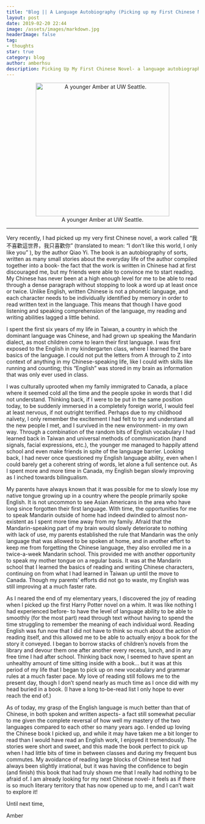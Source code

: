 ```yaml
---
title: "Blog || A Language Autobiography (Picking up my First Chinese Novel)"
layout: post
date: 2019-02-20 22:44
image: /assets/images/markdown.jpg
headerImage: false
tag:
- thoughts
star: true
category: blog
author: amberhsu
description: Picking Up My First Chinese Novel- a language autobiography
---
```


<div style="text-align: center">
    <img class="image" src="https://amberhsuu.github.io/assets/images/little.jpg" alt="A younger Amber at UW Seattle." width="350"/>
    <figcaption class="caption">A younger Amber at UW Seattle.</figcaption>
</div>

---

Very recently, I had picked up my very first Chinese novel, a work called “我不喜歡這世界，我只喜歡你” (translated to mean: “I don’t like this world, I only like you” ), by the author Qiao Yi. The book is an autobiography of sorts, written as many small stories about the everyday life of the author compiled together into a book- the fact that the work is written in Chinese had at first discouraged me, but my friends were able to convince me to start reading. My Chinese has never been at a high enough level for me to be able to read through a dense paragraph without stopping to look a word up at least once or twice. Unlike English, written Chinese is not a phonetic language, and each character needs to be individually identified by memory in order to read written text in the language. This means that though I have good listening and speaking comprehension of the language, my reading and writing abilities lagged a little behind. 

I spent the first six years of my life in Taiwan, a country in which the dominant language was Chinese, and had grown up speaking the Mandarin dialect, as most children come to learn their first language. I was first exposed to the English in my kindergarten class, where I learned the bare basics of the language. I could not put the letters from A through to Z into context of anything in my Chinese-speaking life, like I could with skills like running and counting; this “English” was stored in my brain as information that was only ever used in class.

I was culturally uprooted when my family immigrated to Canada, a place where it seemed cold all the time and the people spoke in words that I did not understand. Thinking back, if I were to be put in the same position today, to be suddenly immersed in a completely foreign world, I would feel at least nervous, if not outright terrified. Perhaps due to my childhood naïvety, I only remember the excitement I had felt to try and understand all the new people I met, and I survived in the new environment- in my own way. Through a combination of the random bits of English vocabulary I had learned back in Taiwan and universal methods of communication (hand signals, facial expressions, etc.), the younger me managed to happily attend school and even make friends in spite of the language barrier. Looking back, I had never once questioned my English language ability, even when I could barely get a coherent string of words, let alone a full sentence out. As I spent more and more time in Canada, my English began slowly improving as I inched towards bilingualism.

My parents have always known that it was possible for me to slowly lose my native tongue growing up in a country where the people primarily spoke English. It is not uncommon to see Asian Americans in the area who have long since forgotten their first language. With time, the opportunities for me to speak Mandarin outside of home had indeed dwindled to almost non-existent as I spent more time away from my family. Afraid that the Mandarin-speaking part of my brain would slowly deteriorate to nothing with lack of use, my parents established the rule that Mandarin was the only language that was allowed to be spoken at home, and in another effort to keep me from forgetting the Chinese language, they also enrolled me in a twice-a-week Mandarin school. This provided me with another opportunity to speak my mother tongue on a regular basis. It was at the Mandarin school that I learned the basics of reading and writing Chinese characters, continuing on from what I had learned in Taiwan up until the move to Canada. Though my parents’ efforts did not go to waste, my English was still improving at a much faster rate.

As I neared the end of my elementary years, I discovered the joy of reading when I picked up the first Harry Potter novel on a whim. It was like nothing I had experienced before- to have the level of language ability to be able to smoothly (for the most part) read through text without having to spend the time struggling to remember the meaning of each individual word. Reading English was fun now that I did not have to think so much about the action of reading itself, and this allowed me to be able to actually enjoy a book for the story it conveyed. I began to borrow stacks of children’s novels from the library and devour them one after another every recess, lunch, and in any free time I had after school. Thinking back now, I seemed to have spent an unhealthy amount of time sitting inside with a book... but it was at this period of my life that I began to pick up on new vocabulary and grammar rules at a much faster pace. My love of reading still follows me to the present day, though I don’t spend nearly as much time as I once did with my head buried in a book. (I have a long to-be-read list I only hope to ever reach the end of.)

As of today, my grasp of the English language is much better than that of Chinese, in both spoken and written aspects- a fact still somewhat peculiar to me given the complete reversal of how well my mastery of the two languages compared to each other so many years ago. I ended up loving the Chinese book I picked up, and while it may have taken me a bit longer to read than I would have read an English work, I enjoyed it tremendously. The stories were short and sweet, and this made the book perfect to pick up when I had little bits of time in between classes and during my frequent bus commutes. My avoidance of reading large blocks of Chinese text had always been slightly irrational, but it was having the confidence to begin (and finish) this book that had truly shown me that I really had nothing to be afraid of. I am already looking for my next Chinese novel- it feels as if there is so much literary territory that has now opened up to me, and I can’t wait to explore it!

Until next time,

Amber
